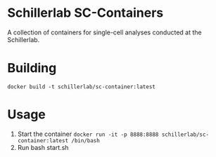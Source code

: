 # Schillerlab SC-Containers
A collection of containers for single-cell analyses conducted at the Schillerlab.

# Building

`docker build -t schillerlab/sc-container:latest`
# Usage

1. Start the container `docker run -it -p 8888:8888 schillerlab/sc-container:latest /bin/bash`
2. Run bash start.sh 
